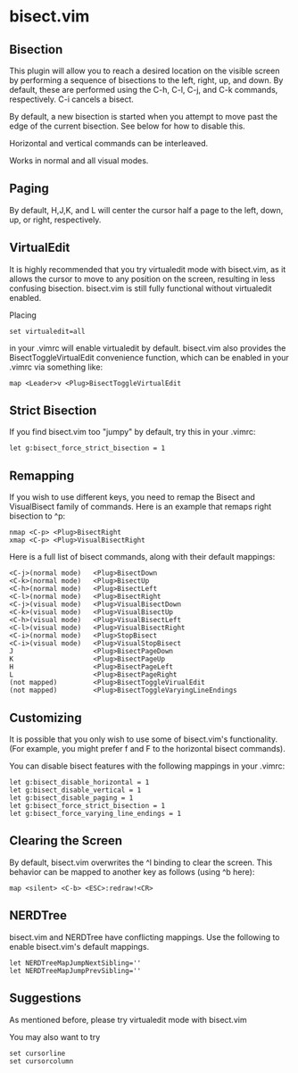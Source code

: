 bisect.vim
==========

Bisection
---------

This plugin will allow you to reach a desired location on the visible
screen by performing a sequence of bisections to the left, right, up,
and down.  By default, these are performed using the C-h, C-l,
C-j, and C-k commands, respectively.  C-i cancels a bisect.

By default, a new bisection is started when you attempt to move past the edge
of the current bisection.  See below for how to disable this.

Horizontal and vertical commands can be interleaved.

Works in normal and all visual modes.

Paging
------

By default, H,J,K, and L will center the cursor half a page to the left, down,
up, or right, respectively.

VirtualEdit
-----------
It is highly recommended that you try virtualedit mode with bisect.vim, as it
allows the cursor to move to any position on the screen, resulting in less
confusing bisection.  bisect.vim is still fully
functional without virtualedit enabled.

Placing

    set virtualedit=all

in your .vimrc will enable virtualedit by default.  bisect.vim also provides
the <Plug>BisectToggleVirtualEdit convenience function, which can be enabled in
your .vimrc via something like:

    map <Leader>v <Plug>BisectToggleVirtualEdit

Strict Bisection
----------------
If you find bisect.vim too "jumpy" by default, try this in your .vimrc:

    let g:bisect_force_strict_bisection = 1

Remapping
---------

If you wish to use different keys, you need to remap the <Plug>Bisect and
<Plug>VisualBisect family of commands.  Here is an example that remaps right
bisection to ^p:

    nmap <C-p> <Plug>BisectRight
    xmap <C-p> <Plug>VisualBisectRight

Here is a full list of bisect commands, along with their default mappings:

    <C-j>(normal mode)   <Plug>BisectDown
    <C-k>(normal mode)   <Plug>BisectUp
    <C-h>(normal mode)   <Plug>BisectLeft
    <C-l>(normal mode)   <Plug>BisectRight
    <C-j>(visual mode)   <Plug>VisualBisectDown
    <C-k>(visual mode)   <Plug>VisualBisectUp
    <C-h>(visual mode)   <Plug>VisualBisectLeft
    <C-l>(visual mode)   <Plug>VisualBisectRight
    <C-i>(normal mode)   <Plug>StopBisect
    <C-i>(visual mode)   <Plug>VisualStopBisect
    J                    <Plug>BisectPageDown
    K                    <Plug>BisectPageUp
    H                    <Plug>BisectPageLeft
    L                    <Plug>BisectPageRight
    (not mapped)         <Plug>BisectToggleVirualEdit
    (not mapped)         <Plug>BisectToggleVaryingLineEndings

Customizing
---------

It is possible that you only wish to use some of bisect.vim's functionality.
(For example, you might prefer f and F to the horizontal bisect commands).

You can disable bisect features with the following mappings in your .vimrc:

    let g:bisect_disable_horizontal = 1
    let g:bisect_disable_vertical = 1
    let g:bisect_disable_paging = 1
    let g:bisect_force_strict_bisection = 1
    let g:bisect_force_varying_line_endings = 1

Clearing the Screen
----------------------

By default, bisect.vim overwrites the ^l binding to clear the screen.
This behavior can be mapped to another key as follows (using ^b here):

    map <silent> <C-b> <ESC>:redraw!<CR>

NERDTree
--------

bisect.vim and NERDTree have conflicting mappings.  Use the following to
enable bisect.vim's default mappings.

    let NERDTreeMapJumpNextSibling=''
    let NERDTreeMapJumpPrevSibling=''

Suggestions
-----------

As mentioned before, please try virtualedit mode with bisect.vim

You may also want to try

    set cursorline
    set cursorcolumn
